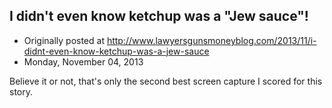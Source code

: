 ## I didn't even know ketchup was a "Jew sauce"!

 * Originally posted at http://www.lawyersgunsmoneyblog.com/2013/11/i-didnt-even-know-ketchup-was-a-jew-sauce
 * Monday, November 04, 2013

Believe it or not, that's only the second best screen capture I scored for this story.